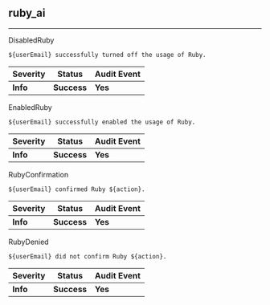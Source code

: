 ## ruby_ai

______________________________________________________________________

DisabledRuby

```text
${userEmail} successfully turned off the usage of Ruby.
```

| Severity | Status      | Audit Event |
| -------- | ----------- | ----------- |
| **Info** | **Success** | **Yes**     |

EnabledRuby

```text
${userEmail} successfully enabled the usage of Ruby.
```

| Severity | Status      | Audit Event |
| -------- | ----------- | ----------- |
| **Info** | **Success** | **Yes**     |

RubyConfirmation

```text
${userEmail} confirmed Ruby ${action}.
```

| Severity | Status      | Audit Event |
| -------- | ----------- | ----------- |
| **Info** | **Success** | **Yes**     |

RubyDenied

```text
${userEmail} did not confirm Ruby ${action}.
```

| Severity | Status      | Audit Event |
| -------- | ----------- | ----------- |
| **Info** | **Success** | **Yes**     |

